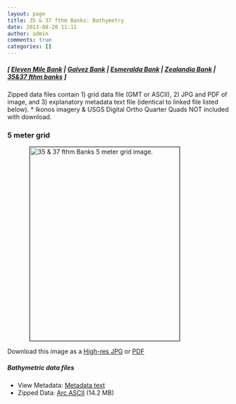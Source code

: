 ```yaml
---
layout: page
title: 35 & 37 fthm Banks: Bathymetry
date: 2013-08-20 11:11
author: admin
comments: true
categories: []
---
```

<h5 class="no_margin-top">[ <a href="http://www.soest.hawaii.edu/pibhmc/cms/data-by-location/cnmi-guam/submerged-banks/eleven-mile-bank">Eleven Mile Bank</a> | <span class="style1"><a href="http://www.soest.hawaii.edu/pibhmc/cms/data-by-location/cnmi-guam/submerged-banks/galvez-bank">Galvez Bank</a></span> | <a href="http://www.soest.hawaii.edu/pibhmc/cms/data-by-location/cnmi-guam/submerged-banks/esmeralda-bank">Esmeralda Bank</a></span> | <a href="http://www.soest.hawaii.edu/pibhmc/cms/data-by-location/cnmi-guam/submerged-banks/zealandia-bank">Zealandia Bank</a> | <a href="http://www.soest.hawaii.edu/pibhmc/cms/data-by-location/cnmi-guam/submerged-banks/35-37-fthm-banks">35&37 fthm banks</a> ]</h5>
Zipped data files contain 1) grid data file (GMT or ASCII), 2) JPG and PDF of image, and 3) explanatory metadata text file (identical to linked file listed below).
* Ikonos imagery &amp; USGS Digital Ortho Quarter Quads NOT included with download.
<h3>5 meter grid</h3>
<a href="ftp://ftp.soest.hawaii.edu/pibhmc/website/data/cnmi-guam/bathymetry/35fth_37fth_bank_5m_bathy.jpg"><img title="" alt="35 &amp; 37 fthm Banks 5 meter grid image." src="http://www.soest.hawaii.edu/pibhmc/CNMI_images/35fth_37fth_bank_5m_bathy_4.jpg" width="340" height="440" align="top" border="1" hspace="50" /></a>

Download this image as a <a href="ftp://ftp.soest.hawaii.edu/pibhmc/website/data/cnmi-guam/bathymetry/35fth_37fth_bank_5m_bathy.jpg">High-res JPG</a> or <a href="ftp://ftp.soest.hawaii.edu/pibhmc/website/data/cnmi-guam/bathymetry/35fth_37fth_bank_5m_bathy.pdf">PDF</a>
<h5>Bathymetric data files</h5>
<ul>
	<li>View Metadata: <a href="ftp://ftp.soest.hawaii.edu/pibhmc/website/data/cnmi-guam/bathymetry/35fth_37fth_Bank_5m_bathy.txt">Metadata text</a></li>
	<li>Zipped Data: <a href="ftp://ftp.soest.hawaii.edu/pibhmc/website/data/cnmi-guam/bathymetry/35_37fthm_5m.asc.zip">Arc ASCII</a> (14.2 MB)</li>
</ul>

